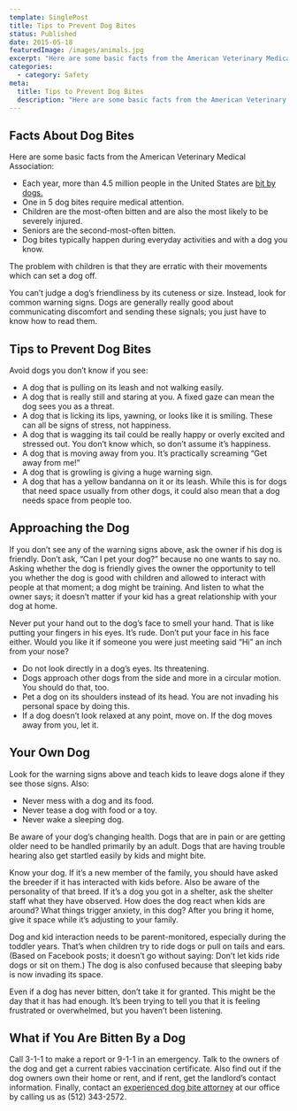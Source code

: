 ```yaml
---
template: SinglePost
title: Tips to Prevent Dog Bites
status: Published
date: 2015-05-18
featuredImage: /images/animals.jpg
excerpt: "Here are some basic facts from the American Veterinary Medical Association:"
categories:
  - category: Safety
meta:
  title: Tips to Prevent Dog Bites
  description: "Here are some basic facts from the American Veterinary Medical Association:"
---
```

<!--StartFragment-->

## Facts About Dog Bites

Here are some basic facts from the American Veterinary Medical Association:

* Each year, more than 4.5 million people in the United States are [bit by dogs.](https://www.austinaccidentlawyer.com/practice-areas/dog-bite-injury-lawyer/)
* One in 5 dog bites require medical attention.
* Children are the most-often bitten and are also the most likely to be severely injured.
* Seniors are the second-most-often bitten.
* Dog bites typically happen during everyday activities and with a dog you know.

The problem with children is that they are erratic with their movements which can set a dog off.

You can’t judge a dog’s friendliness by its cuteness or size. Instead, look for common warning signs. Dogs are generally really good about communicating discomfort and sending these signals; you just have to know how to read them.

## Tips to Prevent Dog Bites

Avoid dogs you don’t know if you see:

* A dog that is pulling on its leash and not walking easily.
* A dog that is really still and staring at you. A fixed gaze can mean the dog sees you as a threat.
* A dog that is licking its lips, yawning, or looks like it is smiling.  These can all be signs of stress, not happiness.
* A dog that is wagging its tail could be really happy or overly excited and stressed out. You don’t know which, so don’t assume it’s happiness.
* A dog that is moving away from you. It’s practically screaming “Get away from me!”
* A dog that is growling is giving a huge warning sign.
* A dog that has a yellow bandanna on it or its leash. While this is for dogs that need space usually from other dogs, it could also mean that a dog needs space from people too.

## **Approaching the Dog**

If you don’t see any of the warning signs above, ask the owner if his dog is friendly. Don’t ask, “Can I pet your dog?” because no one wants to say no. Asking whether the dog is friendly gives the owner the opportunity to tell you whether the dog is good with children and allowed to interact with people at that moment; a dog might be training. And listen to what the owner says; it doesn’t matter if your kid has a great relationship with your dog at home.

Never put your hand out to the dog’s face to smell your hand. That is like putting your fingers in his eyes. It’s rude. Don’t put your face in his face either. Would you like it if someone you were just meeting said “Hi” an inch from your nose?

* Do not look directly in a dog’s eyes. Its threatening.
* Dogs approach other dogs from the side and more in a circular motion. You should do that, too.
* Pet a dog on its shoulders instead of its head. You are not invading his personal space by doing this.
* If a dog doesn’t look relaxed at any point, move on. If the dog moves away from you, let it.

## Your Own Dog

Look for the warning signs above and teach kids to leave dogs alone if they see those signs. Also:

* Never mess with a dog and its food.
* Never tease a dog with food or a toy.
* Never wake a sleeping dog.

Be aware of your dog’s changing health. Dogs that are in pain or are getting older need to be handled primarily by an adult. Dogs that are having trouble hearing also get startled easily by kids and might bite.

Know your dog. If it’s a new member of the family, you should have asked the breeder if it has interacted with kids before. Also be aware of the personality of that breed. If it’s a dog you got in a shelter, ask the shelter staff what they have observed. How does the dog react when kids are around? What things trigger anxiety, in this dog? After you bring it home, give it space while it’s adjusting to your family.

Dog and kid interaction needs to be parent-monitored, especially during the toddler years. That’s when children try to ride dogs or pull on tails and ears. (Based on Facebook posts; it doesn’t go without saying: Don’t let kids ride dogs or sit on them.) The dog is also confused because that sleeping baby is now invading its space.

Even if a dog has never bitten, don’t take it for granted. This might be the day that it has had enough. It’s been trying to tell you that it is feeling frustrated or overwhelmed, but you haven’t been listening.

## What if You Are Bitten By a Dog

Call 3-1-1 to make a report or 9-1-1 in an emergency. Talk to the owners of the dog and get a current rabies vaccination certificate. Also find out if the dog owners own their home or rent, and if rent, get the landlord’s contact information. Finally, contact an [experienced dog bite attorney](https://www.austinaccidentlawyer.com/practice-areas/dog-bite-injury-lawyer/) at our office by calling us as (512) 343-2572.

<!--EndFragment-->